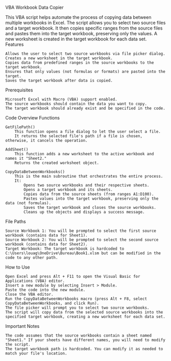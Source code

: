 VBA Workbook Data Copier

This VBA script helps automate the process of copying data between multiple workbooks in Excel. The script allows you to select two source files and a target workbook. It then copies specific ranges from the source files and pastes them into the target workbook, preserving only the values. A new worksheet is created in the target workbook for each data set.
Features

    Allows the user to select two source workbooks via file picker dialog.
    Creates a new worksheet in the target workbook.
    Copies data from predefined ranges in the source workbooks to the target workbook.
    Ensures that only values (not formulas or formats) are pasted into the target.
    Saves the target workbook after data is copied.

Prerequisites

    Microsoft Excel with Macro (VBA) support enabled.
    The source workbooks should contain the data you want to copy.
    The target workbook should already exist and be specified in the code.

Code Overview
Functions

    GetFilePath()
        This function opens a file dialog to let the user select a file.
        It returns the selected file's path if a file is chosen, otherwise, it cancels the operation.

    AddSheet()
        This function adds a new worksheet to the active workbook and names it "Sheet2."
        Returns the created worksheet object.

    CopyDataBetweenWorkbooks()
        This is the main subroutine that orchestrates the entire process.
        It:
            Opens two source workbooks and their respective sheets.
            Opens a target workbook and its sheets.
            Copies data from the source sheets (from ranges A1:D100).
            Pastes values into the target workbook, preserving only the data (not formulas).
            Saves the target workbook and closes the source workbooks.
            Cleans up the objects and displays a success message.

File Paths

    Source Workbook 1: You will be prompted to select the first source workbook (contains data for Sheet1).
    Source Workbook 2: You will be prompted to select the second source workbook (contains data for Sheet2).
    Target Workbook: The target workbook is hardcoded to C:\Users\louag\OneDrive\Bureau\Book1.xlsm but can be modified in the code to any other path.

How to Use

    Open Excel and press Alt + F11 to open the Visual Basic for Applications (VBA) editor.
    Insert a new module by selecting Insert > Module.
    Paste the code into the new module.
    Close the VBA editor.
    Run the CopyDataBetweenWorkbooks macro (press Alt + F8, select CopyDataBetweenWorkbooks, and click Run).
    The file picker will prompt you to select two source workbooks.
    The script will copy data from the selected source workbooks into the specified target workbook, creating a new worksheet for each data set.

Important Notes

    The code assumes that the source workbooks contain a sheet named "Sheet1." If your sheets have different names, you will need to modify the script.
    The target workbook path is hardcoded. You can modify it as needed to match your file's location.
